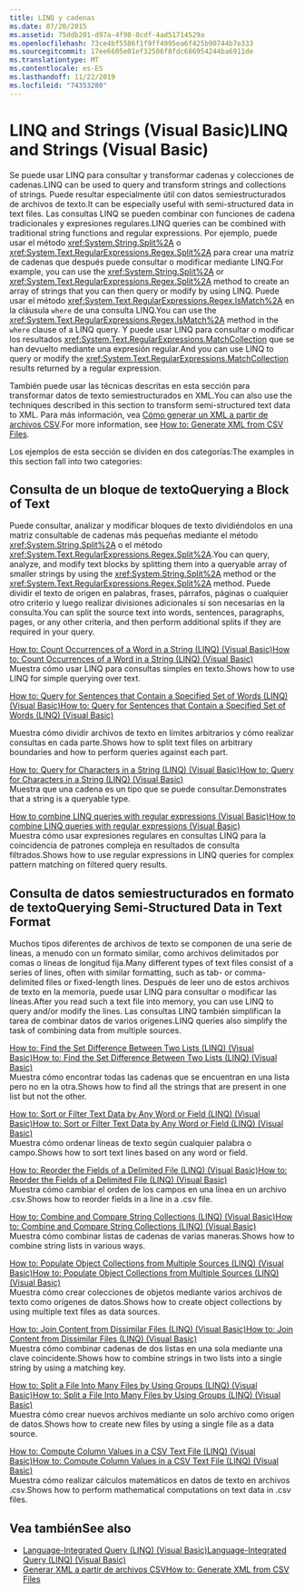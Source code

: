```yaml
---
title: LINQ y cadenas
ms.date: 07/20/2015
ms.assetid: 75ddb201-d97a-4f98-8cdf-4ad51714529a
ms.openlocfilehash: 73ce4bf5586f1f9ff4995ea6f425b90744b7e333
ms.sourcegitcommit: 17ee6605e01ef32506f8fdc686954244ba6911de
ms.translationtype: MT
ms.contentlocale: es-ES
ms.lasthandoff: 11/22/2019
ms.locfileid: "74353280"
---
```

# <a name="linq-and-strings-visual-basic"></a><span data-ttu-id="e8a19-102">LINQ and Strings (Visual Basic)</span><span class="sxs-lookup"><span data-stu-id="e8a19-102">LINQ and Strings (Visual Basic)</span></span>
<span data-ttu-id="e8a19-103">Se puede usar LINQ para consultar y transformar cadenas y colecciones de cadenas.</span><span class="sxs-lookup"><span data-stu-id="e8a19-103">LINQ can be used to query and transform strings and collections of strings.</span></span> <span data-ttu-id="e8a19-104">Puede resultar especialmente útil con datos semiestructurados de archivos de texto.</span><span class="sxs-lookup"><span data-stu-id="e8a19-104">It can be especially useful with semi-structured data in text files.</span></span> <span data-ttu-id="e8a19-105">Las consultas LINQ se pueden combinar con funciones de cadena tradicionales y expresiones regulares.</span><span class="sxs-lookup"><span data-stu-id="e8a19-105">LINQ queries can be combined with traditional string functions and regular expressions.</span></span> <span data-ttu-id="e8a19-106">Por ejemplo, puede usar el método <xref:System.String.Split%2A> o <xref:System.Text.RegularExpressions.Regex.Split%2A> para crear una matriz de cadenas que después puede consultar o modificar mediante LINQ.</span><span class="sxs-lookup"><span data-stu-id="e8a19-106">For example, you can use the <xref:System.String.Split%2A> or <xref:System.Text.RegularExpressions.Regex.Split%2A> method to create an array of strings that you can then query or modify by using LINQ.</span></span> <span data-ttu-id="e8a19-107">Puede usar el método <xref:System.Text.RegularExpressions.Regex.IsMatch%2A> en la cláusula `where` de una consulta LINQ.</span><span class="sxs-lookup"><span data-stu-id="e8a19-107">You can use the <xref:System.Text.RegularExpressions.Regex.IsMatch%2A> method in the `where` clause of a LINQ query.</span></span> <span data-ttu-id="e8a19-108">Y puede usar LINQ para consultar o modificar los resultados <xref:System.Text.RegularExpressions.MatchCollection> que se han devuelto mediante una expresión regular.</span><span class="sxs-lookup"><span data-stu-id="e8a19-108">And you can use LINQ to query or modify the <xref:System.Text.RegularExpressions.MatchCollection> results returned by a regular expression.</span></span>  
  
 <span data-ttu-id="e8a19-109">También puede usar las técnicas descritas en esta sección para transformar datos de texto semiestructurados en XML.</span><span class="sxs-lookup"><span data-stu-id="e8a19-109">You can also use the techniques described in this section to transform semi-structured text data to XML.</span></span> <span data-ttu-id="e8a19-110">Para más información, vea [Cómo generar un XML a partir de archivos CSV](how-to-generate-xml-from-csv-files.md).</span><span class="sxs-lookup"><span data-stu-id="e8a19-110">For more information, see [How to: Generate XML from CSV Files](how-to-generate-xml-from-csv-files.md).</span></span>  
  
 <span data-ttu-id="e8a19-111">Los ejemplos de esta sección se dividen en dos categorías:</span><span class="sxs-lookup"><span data-stu-id="e8a19-111">The examples in this section fall into two categories:</span></span>  
  
## <a name="querying-a-block-of-text"></a><span data-ttu-id="e8a19-112">Consulta de un bloque de texto</span><span class="sxs-lookup"><span data-stu-id="e8a19-112">Querying a Block of Text</span></span>  
 <span data-ttu-id="e8a19-113">Puede consultar, analizar y modificar bloques de texto dividiéndolos en una matriz consultable de cadenas más pequeñas mediante el método <xref:System.String.Split%2A> o el método <xref:System.Text.RegularExpressions.Regex.Split%2A>.</span><span class="sxs-lookup"><span data-stu-id="e8a19-113">You can query, analyze, and modify text blocks by splitting them into a queryable array of smaller strings by using the <xref:System.String.Split%2A> method or the <xref:System.Text.RegularExpressions.Regex.Split%2A> method.</span></span> <span data-ttu-id="e8a19-114">Puede dividir el texto de origen en palabras, frases, párrafos, páginas o cualquier otro criterio y luego realizar divisiones adicionales si son necesarias en la consulta.</span><span class="sxs-lookup"><span data-stu-id="e8a19-114">You can split the source text into words, sentences, paragraphs, pages, or any other criteria, and then perform additional splits if they are required in your query.</span></span>  
  
 [<span data-ttu-id="e8a19-115">How to: Count Occurrences of a Word in a String (LINQ) (Visual Basic)</span><span class="sxs-lookup"><span data-stu-id="e8a19-115">How to: Count Occurrences of a Word in a String (LINQ) (Visual Basic)</span></span>](how-to-count-occurrences-of-a-word-in-a-string-linq.md)  
 <span data-ttu-id="e8a19-116">Muestra cómo usar LINQ para consultas simples en texto.</span><span class="sxs-lookup"><span data-stu-id="e8a19-116">Shows how to use LINQ for simple querying over text.</span></span>  
  
 [<span data-ttu-id="e8a19-117">How to: Query for Sentences that Contain a Specified Set of Words (LINQ) (Visual Basic)</span><span class="sxs-lookup"><span data-stu-id="e8a19-117">How to: Query for Sentences that Contain a Specified Set of Words (LINQ) (Visual Basic)</span></span>](how-to-query-for-sentences-that-contain-a-specified-set-of-words.md)

 <span data-ttu-id="e8a19-118">Muestra cómo dividir archivos de texto en límites arbitrarios y cómo realizar consultas en cada parte.</span><span class="sxs-lookup"><span data-stu-id="e8a19-118">Shows how to split text files on arbitrary boundaries and how to perform queries against each part.</span></span>  
  
 [<span data-ttu-id="e8a19-119">How to: Query for Characters in a String (LINQ) (Visual Basic)</span><span class="sxs-lookup"><span data-stu-id="e8a19-119">How to: Query for Characters in a String (LINQ) (Visual Basic)</span></span>](how-to-query-for-characters-in-a-string-linq.md)  
 <span data-ttu-id="e8a19-120">Muestra que una cadena es un tipo que se puede consultar.</span><span class="sxs-lookup"><span data-stu-id="e8a19-120">Demonstrates that a string is a queryable type.</span></span>  
  
 [<span data-ttu-id="e8a19-121">How to combine LINQ queries with regular expressions (Visual Basic)</span><span class="sxs-lookup"><span data-stu-id="e8a19-121">How to combine LINQ queries with regular expressions (Visual Basic)</span></span>](how-to-combine-linq-queries-with-regular-expressions.md)  
 <span data-ttu-id="e8a19-122">Muestra cómo usar expresiones regulares en consultas LINQ para la coincidencia de patrones compleja en resultados de consulta filtrados.</span><span class="sxs-lookup"><span data-stu-id="e8a19-122">Shows how to use regular expressions in LINQ queries for complex pattern matching on filtered query results.</span></span>  
  
## <a name="querying-semi-structured-data-in-text-format"></a><span data-ttu-id="e8a19-123">Consulta de datos semiestructurados en formato de texto</span><span class="sxs-lookup"><span data-stu-id="e8a19-123">Querying Semi-Structured Data in Text Format</span></span>  
 <span data-ttu-id="e8a19-124">Muchos tipos diferentes de archivos de texto se componen de una serie de líneas, a menudo con un formato similar, como archivos delimitados por comas o líneas de longitud fija.</span><span class="sxs-lookup"><span data-stu-id="e8a19-124">Many different types of text files consist of a series of lines, often with similar formatting, such as tab- or comma-delimited files or fixed-length lines.</span></span> <span data-ttu-id="e8a19-125">Después de leer uno de estos archivos de texto en la memoria, puede usar LINQ para consultar o modificar las líneas.</span><span class="sxs-lookup"><span data-stu-id="e8a19-125">After you read such a text file into memory, you can use LINQ to query and/or modify the lines.</span></span> <span data-ttu-id="e8a19-126">Las consultas LINQ también simplifican la tarea de combinar datos de varios orígenes.</span><span class="sxs-lookup"><span data-stu-id="e8a19-126">LINQ queries also simplify the task of combining data from multiple sources.</span></span>  
  
 [<span data-ttu-id="e8a19-127">How to: Find the Set Difference Between Two Lists (LINQ) (Visual Basic)</span><span class="sxs-lookup"><span data-stu-id="e8a19-127">How to: Find the Set Difference Between Two Lists (LINQ) (Visual Basic)</span></span>](how-to-find-the-set-difference-between-two-lists-linq.md)  
 <span data-ttu-id="e8a19-128">Muestra cómo encontrar todas las cadenas que se encuentran en una lista pero no en la otra.</span><span class="sxs-lookup"><span data-stu-id="e8a19-128">Shows how to find all the strings that are present in one list but not the other.</span></span>  
  
 [<span data-ttu-id="e8a19-129">How to: Sort or Filter Text Data by Any Word or Field (LINQ) (Visual Basic)</span><span class="sxs-lookup"><span data-stu-id="e8a19-129">How to: Sort or Filter Text Data by Any Word or Field (LINQ) (Visual Basic)</span></span>](how-to-sort-or-filter-text-data-by-any-word-or-field-linq.md)  
 <span data-ttu-id="e8a19-130">Muestra cómo ordenar líneas de texto según cualquier palabra o campo.</span><span class="sxs-lookup"><span data-stu-id="e8a19-130">Shows how to sort text lines based on any word or field.</span></span>  
  
 [<span data-ttu-id="e8a19-131">How to: Reorder the Fields of a Delimited File (LINQ) (Visual Basic)</span><span class="sxs-lookup"><span data-stu-id="e8a19-131">How to: Reorder the Fields of a Delimited File (LINQ) (Visual Basic)</span></span>](how-to-reorder-the-fields-of-a-delimited-file.md)  
 <span data-ttu-id="e8a19-132">Muestra cómo cambiar el orden de los campos en una línea en un archivo .csv.</span><span class="sxs-lookup"><span data-stu-id="e8a19-132">Shows how to reorder fields in a line in a .csv file.</span></span>  
  
 [<span data-ttu-id="e8a19-133">How to: Combine and Compare String Collections (LINQ) (Visual Basic)</span><span class="sxs-lookup"><span data-stu-id="e8a19-133">How to: Combine and Compare String Collections (LINQ) (Visual Basic)</span></span>](how-to-combine-and-compare-string-collections-linq.md)  
 <span data-ttu-id="e8a19-134">Muestra cómo combinar listas de cadenas de varias maneras.</span><span class="sxs-lookup"><span data-stu-id="e8a19-134">Shows how to combine string lists in various ways.</span></span>  
  
 [<span data-ttu-id="e8a19-135">How to: Populate Object Collections from Multiple Sources (LINQ) (Visual Basic)</span><span class="sxs-lookup"><span data-stu-id="e8a19-135">How to: Populate Object Collections from Multiple Sources (LINQ) (Visual Basic)</span></span>](how-to-populate-object-collections-from-multiple-sources-linq.md)  
 <span data-ttu-id="e8a19-136">Muestra cómo crear colecciones de objetos mediante varios archivos de texto como orígenes de datos.</span><span class="sxs-lookup"><span data-stu-id="e8a19-136">Shows how to create object collections by using multiple text files as data sources.</span></span>  
  
 [<span data-ttu-id="e8a19-137">How to: Join Content from Dissimilar Files (LINQ) (Visual Basic)</span><span class="sxs-lookup"><span data-stu-id="e8a19-137">How to: Join Content from Dissimilar Files (LINQ) (Visual Basic)</span></span>](how-to-join-content-from-dissimilar-files-linq.md)  
 <span data-ttu-id="e8a19-138">Muestra cómo combinar cadenas de dos listas en una sola mediante una clave coincidente.</span><span class="sxs-lookup"><span data-stu-id="e8a19-138">Shows how to combine strings in two lists into a single string by using a matching key.</span></span>  
  
 [<span data-ttu-id="e8a19-139">How to: Split a File Into Many Files by Using Groups (LINQ) (Visual Basic)</span><span class="sxs-lookup"><span data-stu-id="e8a19-139">How to: Split a File Into Many Files by Using Groups (LINQ) (Visual Basic)</span></span>](how-to-split-a-file-into-many-files-by-using-groups-linq.md)  
 <span data-ttu-id="e8a19-140">Muestra cómo crear nuevos archivos mediante un solo archivo como origen de datos.</span><span class="sxs-lookup"><span data-stu-id="e8a19-140">Shows how to create new files by using a single file as a data source.</span></span>  
  
 [<span data-ttu-id="e8a19-141">How to: Compute Column Values in a CSV Text File (LINQ) (Visual Basic)</span><span class="sxs-lookup"><span data-stu-id="e8a19-141">How to: Compute Column Values in a CSV Text File (LINQ) (Visual Basic)</span></span>](how-to-compute-column-values-in-a-csv-text-file-linq.md)  
 <span data-ttu-id="e8a19-142">Muestra cómo realizar cálculos matemáticos en datos de texto en archivos .csv.</span><span class="sxs-lookup"><span data-stu-id="e8a19-142">Shows how to perform mathematical computations on text data in .csv files.</span></span>  
  
## <a name="see-also"></a><span data-ttu-id="e8a19-143">Vea también</span><span class="sxs-lookup"><span data-stu-id="e8a19-143">See also</span></span>

- [<span data-ttu-id="e8a19-144">Language-Integrated Query (LINQ) (Visual Basic)</span><span class="sxs-lookup"><span data-stu-id="e8a19-144">Language-Integrated Query (LINQ) (Visual Basic)</span></span>](index.md)
- [<span data-ttu-id="e8a19-145">Generar XML a partir de archivos CSV</span><span class="sxs-lookup"><span data-stu-id="e8a19-145">How to: Generate XML from CSV Files</span></span>](how-to-generate-xml-from-csv-files.md)
